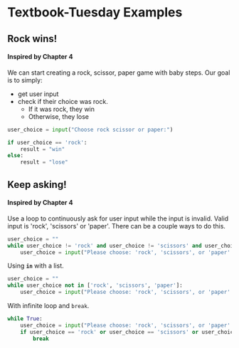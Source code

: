 # Textbook-Tuesday Examples

## Rock wins!
#### Inspired by Chapter 4
We can start creating a rock, scissor, paper game with baby steps. Our goal is to simply: 
- get user input
- check if their choice was rock.
  - If it was rock, they win
  - Otherwise, they lose
```python
user_choice = input("Choose rock scissor or paper:")

if user_choice == 'rock':
    result = "win"
else:
    result = "lose"
```

## Keep asking!
#### Inspired by Chapter 4
Use a loop to continuously ask for user input while the input is invalid. Valid input is 'rock', 'scissors' or 'paper'. There can be a couple ways to do this.

```python
user_choice = ""
while user_choice != 'rock' and user_choice != 'scissors' and user_choice != 'paper':
    user_choice = input("Please choose: 'rock', 'scissors', or 'paper':")
```

Using **`in`** with a list.
```python
user_choice = ""
while user_choice not in ['rock', 'scissors', 'paper']:
    user_choice = input("Please choose: 'rock', 'scissors', or 'paper':")
```

With infinite loop and `break`.
```python
while True:
    user_choice = input("Please choose: 'rock', 'scissors', or 'paper':")
    if user_choice == 'rock' or user_choice == 'scissors' or user_choice == 'paper':
        break
```
